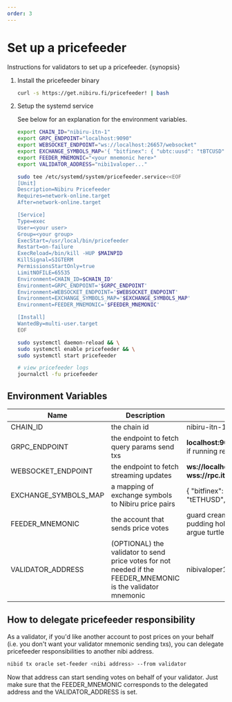 ```yaml
---
order: 3
---
```


# Set up a pricefeeder

Instructions for validators to set up a pricefeeder. {synopsis}

1. Install the pricefeeder binary

    ```sh
    curl -s https://get.nibiru.fi/pricefeeder! | bash
    ```

    <!-- 
    Add this excerpt when local building is fixed. We still need to add static linking to the build steps.

    Or you can install it from source

    ```sh
    git clone https://github.com/nibiruchain/pricefeeder
    cd ./pricefeeder
    make build
    ``` 
    -->

2. Setup the systemd service

    See below for an explanation for the environment variables.

    ```sh
    export CHAIN_ID="nibiru-itn-1"
    export GRPC_ENDPOINT="localhost:9090"
    export WEBSOCKET_ENDPOINT="ws://localhost:26657/websocket"
    export EXCHANGE_SYMBOLS_MAP='{ "bitfinex": { "ubtc:uusd": "tBTCUSD", "ueth:uusd": "tETHUSD", "uusdt:uusd": "tUSTUSD" }, "binance": { "ubtc:uusd": "BTCUSD", "ueth:uusd": "ETHUSD", "uusdt:uusd": "USDTUSD", "uusdc:uusd": "USDCUSD", "uatom:uusd": "ATOMUSD", "ubnb:uusd": "BNBUSD", "uavax:uusd": "AVAXUSD", "usol:uusd": "SOLUSD", "uada:uusd": "ADAUSD", "ubtc:unusd": "BTCUSD", "ueth:unusd": "ETHUSD", "uusdt:unusd": "USDTUSD", "uusdc:unusd": "USDCUSD", "uatom:unusd": "ATOMUSD", "ubnb:unusd": "BNBUSD", "uavax:unusd": "AVAXUSD", "usol:unusd": "SOLUSD", "uada:unusd": "ADAUSD" } }'
    export FEEDER_MNEMONIC="<your mnemonic here>"
    export VALIDATOR_ADDRESS="nibi1valoper..."
    ```

    ```sh
    sudo tee /etc/systemd/system/pricefeeder.service<<EOF
    [Unit]
    Description=Nibiru Pricefeeder
    Requires=network-online.target
    After=network-online.target

    [Service]
    Type=exec
    User=<your user>
    Group=<your group>
    ExecStart=/usr/local/bin/pricefeeder
    Restart=on-failure
    ExecReload=/bin/kill -HUP $MAINPID
    KillSignal=SIGTERM
    PermissionsStartOnly=true
    LimitNOFILE=65535
    Environment=CHAIN_ID=$CHAIN_ID'
    Environment=GRPC_ENDPOINT='$GRPC_ENDPOINT'
    Environment=WEBSOCKET_ENDPOINT='$WEBSOCKET_ENDPOINT'
    Environment=EXCHANGE_SYMBOLS_MAP='$EXCHANGE_SYMBOLS_MAP'
    Environment=FEEDER_MNEMONIC='$FEEDER_MNEMONIC'

    [Install]
    WantedBy=multi-user.target
    EOF
    ```

    ```sh
    sudo systemctl daemon-reload && \
    sudo systemctl enable pricefeeder && \
    sudo systemctl start pricefeeder
    ```

    ```sh
    # view pricefeeder logs
    journalctl -fu pricefeeder
    ```

## Environment Variables

| Name  | Description  | Example  |
|--- |--- |--- |
| CHAIN_ID  | the chain id  | nibiru-itn-1  |
| GRPC_ENDPOINT  | the endpoint to fetch query params send txs  | **localhost:9090** if running locally **grpc.itn-1.nibiru.fi:443** if running remotely  |
| WEBSOCKET_ENDPOINT  | the endpoint to fetch streaming updates  | **ws://localhost:26657/websocket** if running locally **wss://rpc.itn-1.nibiru.fi/websocket** if running remotely  |
| EXCHANGE_SYMBOLS_MAP  | a mapping of exchange symbols to Nibiru price pairs  | { "bitfinex": { "ubtc:uusd": "tBTCUSD", "ueth:uusd": "tETHUSD", "uusdt:uusd": "tUSTUSD" } }  |
| FEEDER_MNEMONIC  | the account that sends price votes  | guard cream sadness conduct invite crumble clock pudding hole grit liar hotel maid produce squeeze return argue turtle know drive eight casino maze host  |
| VALIDATOR_ADDRESS  | (OPTIONAL) the validator to send price votes for  not needed if the FEEDER_MNEMONIC is the validator mnemonic  | nibivaloper1zaavvzxez0elundtn32qnk9lkm8kmcszuwx9jz  |

## How to delegate pricefeeder responsibility

As a validator, if you'd like another account to post prices on your behalf (i.e. you don't want your validator mnemonic sending txs), you can delegate pricefeeder responsibilities to another nibi address.

```sh
nibid tx oracle set-feeder <nibi address> --from validator
```

Now that address can start sending votes on behalf of your validator. Just make sure that the FEEDER_MNEMONIC corresponds to the delegated address and the VALIDATOR_ADDRESS is set.
